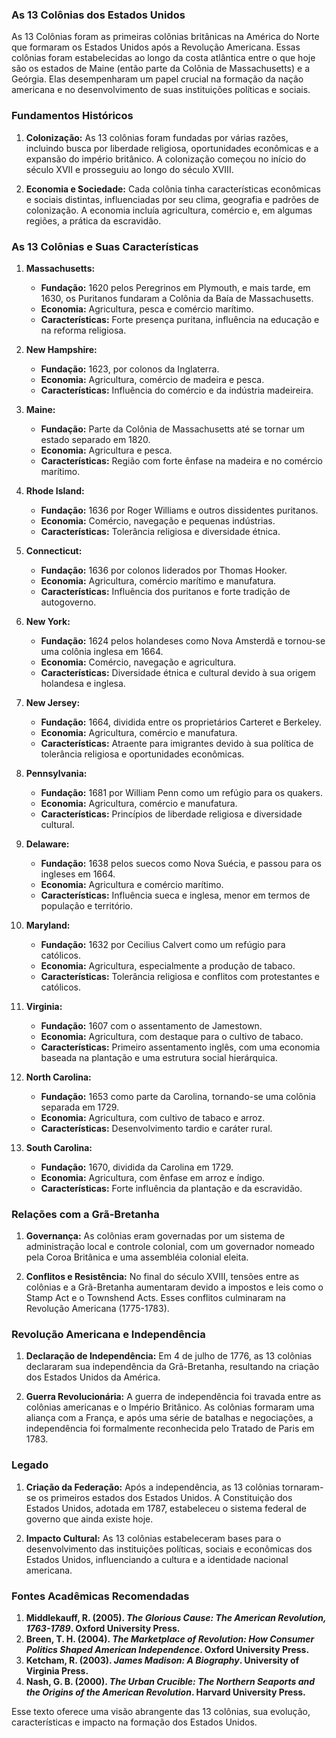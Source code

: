 ### As 13 Colônias dos Estados Unidos

As 13 Colônias foram as primeiras colônias britânicas na América do Norte que formaram os Estados Unidos após a Revolução Americana. Essas colônias foram estabelecidas ao longo da costa atlântica entre o que hoje são os estados de Maine (então parte da Colônia de Massachusetts) e a Geórgia. Elas desempenharam um papel crucial na formação da nação americana e no desenvolvimento de suas instituições políticas e sociais.

### Fundamentos Históricos

1. **Colonização:** As 13 colônias foram fundadas por várias razões, incluindo busca por liberdade religiosa, oportunidades econômicas e a expansão do império britânico. A colonização começou no início do século XVII e prosseguiu ao longo do século XVIII.

2. **Economia e Sociedade:** Cada colônia tinha características econômicas e sociais distintas, influenciadas por seu clima, geografia e padrões de colonização. A economia incluía agricultura, comércio e, em algumas regiões, a prática da escravidão.

### As 13 Colônias e Suas Características

1. **Massachusetts:** 
   - **Fundação:** 1620 pelos Peregrinos em Plymouth, e mais tarde, em 1630, os Puritanos fundaram a Colônia da Baía de Massachusetts.
   - **Economia:** Agricultura, pesca e comércio marítimo.
   - **Características:** Forte presença puritana, influência na educação e na reforma religiosa.

2. **New Hampshire:**
   - **Fundação:** 1623, por colonos da Inglaterra.
   - **Economia:** Agricultura, comércio de madeira e pesca.
   - **Características:** Influência do comércio e da indústria madeireira.

3. **Maine:** 
   - **Fundação:** Parte da Colônia de Massachusetts até se tornar um estado separado em 1820.
   - **Economia:** Agricultura e pesca.
   - **Características:** Região com forte ênfase na madeira e no comércio marítimo.

4. **Rhode Island:**
   - **Fundação:** 1636 por Roger Williams e outros dissidentes puritanos.
   - **Economia:** Comércio, navegação e pequenas indústrias.
   - **Características:** Tolerância religiosa e diversidade étnica.

5. **Connecticut:**
   - **Fundação:** 1636 por colonos liderados por Thomas Hooker.
   - **Economia:** Agricultura, comércio marítimo e manufatura.
   - **Características:** Influência dos puritanos e forte tradição de autogoverno.

6. **New York:**
   - **Fundação:** 1624 pelos holandeses como Nova Amsterdã e tornou-se uma colônia inglesa em 1664.
   - **Economia:** Comércio, navegação e agricultura.
   - **Características:** Diversidade étnica e cultural devido à sua origem holandesa e inglesa.

7. **New Jersey:**
   - **Fundação:** 1664, dividida entre os proprietários Carteret e Berkeley.
   - **Economia:** Agricultura, comércio e manufatura.
   - **Características:** Atraente para imigrantes devido à sua política de tolerância religiosa e oportunidades econômicas.

8. **Pennsylvania:**
   - **Fundação:** 1681 por William Penn como um refúgio para os quakers.
   - **Economia:** Agricultura, comércio e manufatura.
   - **Características:** Princípios de liberdade religiosa e diversidade cultural.

9. **Delaware:**
   - **Fundação:** 1638 pelos suecos como Nova Suécia, e passou para os ingleses em 1664.
   - **Economia:** Agricultura e comércio marítimo.
   - **Características:** Influência sueca e inglesa, menor em termos de população e território.

10. **Maryland:**
    - **Fundação:** 1632 por Cecilius Calvert como um refúgio para católicos.
    - **Economia:** Agricultura, especialmente a produção de tabaco.
    - **Características:** Tolerância religiosa e conflitos com protestantes e católicos.

11. **Virginia:**
    - **Fundação:** 1607 com o assentamento de Jamestown.
    - **Economia:** Agricultura, com destaque para o cultivo de tabaco.
    - **Características:** Primeiro assentamento inglês, com uma economia baseada na plantação e uma estrutura social hierárquica.

12. **North Carolina:**
    - **Fundação:** 1653 como parte da Carolina, tornando-se uma colônia separada em 1729.
    - **Economia:** Agricultura, com cultivo de tabaco e arroz.
    - **Características:** Desenvolvimento tardio e caráter rural.

13. **South Carolina:**
    - **Fundação:** 1670, dividida da Carolina em 1729.
    - **Economia:** Agricultura, com ênfase em arroz e índigo.
    - **Características:** Forte influência da plantação e da escravidão.

### Relações com a Grã-Bretanha

1. **Governança:** As colônias eram governadas por um sistema de administração local e controle colonial, com um governador nomeado pela Coroa Britânica e uma assembléia colonial eleita.

2. **Conflitos e Resistência:** No final do século XVIII, tensões entre as colônias e a Grã-Bretanha aumentaram devido a impostos e leis como o Stamp Act e o Townshend Acts. Esses conflitos culminaram na Revolução Americana (1775-1783).

### Revolução Americana e Independência

1. **Declaração de Independência:** Em 4 de julho de 1776, as 13 colônias declararam sua independência da Grã-Bretanha, resultando na criação dos Estados Unidos da América.

2. **Guerra Revolucionária:** A guerra de independência foi travada entre as colônias americanas e o Império Britânico. As colônias formaram uma aliança com a França, e após uma série de batalhas e negociações, a independência foi formalmente reconhecida pelo Tratado de Paris em 1783.

### Legado

1. **Criação da Federação:** Após a independência, as 13 colônias tornaram-se os primeiros estados dos Estados Unidos. A Constituição dos Estados Unidos, adotada em 1787, estabeleceu o sistema federal de governo que ainda existe hoje.

2. **Impacto Cultural:** As 13 colônias estabeleceram bases para o desenvolvimento das instituições políticas, sociais e econômicas dos Estados Unidos, influenciando a cultura e a identidade nacional americana.

### Fontes Acadêmicas Recomendadas

1. **Middlekauff, R. (2005). *The Glorious Cause: The American Revolution, 1763-1789*. Oxford University Press.**
2. **Breen, T. H. (2004). *The Marketplace of Revolution: How Consumer Politics Shaped American Independence*. Oxford University Press.**
3. **Ketcham, R. (2003). *James Madison: A Biography*. University of Virginia Press.**
4. **Nash, G. B. (2000). *The Urban Crucible: The Northern Seaports and the Origins of the American Revolution*. Harvard University Press.**

Esse texto oferece uma visão abrangente das 13 colônias, sua evolução, características e impacto na formação dos Estados Unidos.